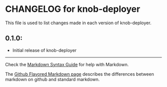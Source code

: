 # CHANGELOG for knob-deployer

This file is used to list changes made in each version of knob-deployer.

## 0.1.0:

* Initial release of knob-deployer

- - - 
Check the [Markdown Syntax Guide](http://daringfireball.net/projects/markdown/syntax) for help with Markdown.

The [Github Flavored Markdown page](http://github.github.com/github-flavored-markdown/) describes the differences between markdown on github and standard markdown.
